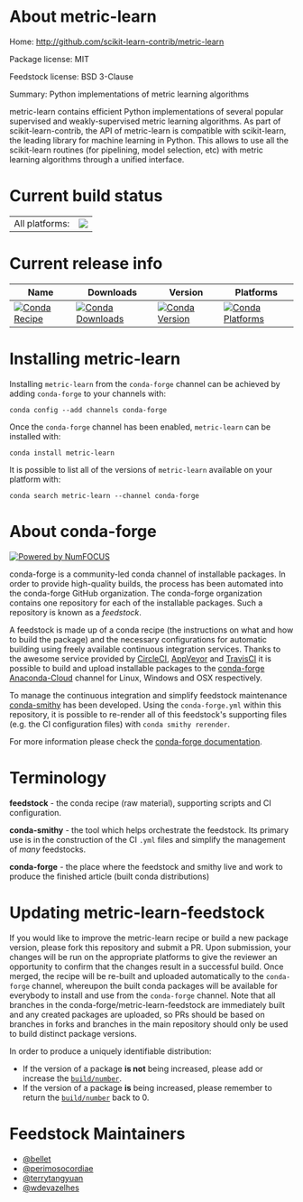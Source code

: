 About metric-learn
==================

Home: http://github.com/scikit-learn-contrib/metric-learn

Package license: MIT

Feedstock license: BSD 3-Clause

Summary: Python implementations of metric learning algorithms

metric-learn contains efficient Python implementations of several popular supervised and weakly-supervised metric learning algorithms. As part of scikit-learn-contrib, the API of metric-learn is compatible with scikit-learn, the leading library for machine learning in Python. This allows to use all the scikit-learn routines (for pipelining, model selection, etc) with metric learning algorithms through a unified interface.

Current build status
====================


<table><tr><td>All platforms:</td>
    <td>
      <a href="https://dev.azure.com/conda-forge/feedstock-builds/_build/latest?definitionId=9402&branchName=master">
        <img src="https://dev.azure.com/conda-forge/feedstock-builds/_apis/build/status/metric-learn-feedstock?branchName=master">
      </a>
    </td>
  </tr>
</table>

Current release info
====================

| Name | Downloads | Version | Platforms |
| --- | --- | --- | --- |
| [![Conda Recipe](https://img.shields.io/badge/recipe-metric--learn-green.svg)](https://anaconda.org/conda-forge/metric-learn) | [![Conda Downloads](https://img.shields.io/conda/dn/conda-forge/metric-learn.svg)](https://anaconda.org/conda-forge/metric-learn) | [![Conda Version](https://img.shields.io/conda/vn/conda-forge/metric-learn.svg)](https://anaconda.org/conda-forge/metric-learn) | [![Conda Platforms](https://img.shields.io/conda/pn/conda-forge/metric-learn.svg)](https://anaconda.org/conda-forge/metric-learn) |

Installing metric-learn
=======================

Installing `metric-learn` from the `conda-forge` channel can be achieved by adding `conda-forge` to your channels with:

```
conda config --add channels conda-forge
```

Once the `conda-forge` channel has been enabled, `metric-learn` can be installed with:

```
conda install metric-learn
```

It is possible to list all of the versions of `metric-learn` available on your platform with:

```
conda search metric-learn --channel conda-forge
```


About conda-forge
=================

[![Powered by NumFOCUS](https://img.shields.io/badge/powered%20by-NumFOCUS-orange.svg?style=flat&colorA=E1523D&colorB=007D8A)](http://numfocus.org)

conda-forge is a community-led conda channel of installable packages.
In order to provide high-quality builds, the process has been automated into the
conda-forge GitHub organization. The conda-forge organization contains one repository
for each of the installable packages. Such a repository is known as a *feedstock*.

A feedstock is made up of a conda recipe (the instructions on what and how to build
the package) and the necessary configurations for automatic building using freely
available continuous integration services. Thanks to the awesome service provided by
[CircleCI](https://circleci.com/), [AppVeyor](https://www.appveyor.com/)
and [TravisCI](https://travis-ci.com/) it is possible to build and upload installable
packages to the [conda-forge](https://anaconda.org/conda-forge)
[Anaconda-Cloud](https://anaconda.org/) channel for Linux, Windows and OSX respectively.

To manage the continuous integration and simplify feedstock maintenance
[conda-smithy](https://github.com/conda-forge/conda-smithy) has been developed.
Using the ``conda-forge.yml`` within this repository, it is possible to re-render all of
this feedstock's supporting files (e.g. the CI configuration files) with ``conda smithy rerender``.

For more information please check the [conda-forge documentation](https://conda-forge.org/docs/).

Terminology
===========

**feedstock** - the conda recipe (raw material), supporting scripts and CI configuration.

**conda-smithy** - the tool which helps orchestrate the feedstock.
                   Its primary use is in the construction of the CI ``.yml`` files
                   and simplify the management of *many* feedstocks.

**conda-forge** - the place where the feedstock and smithy live and work to
                  produce the finished article (built conda distributions)


Updating metric-learn-feedstock
===============================

If you would like to improve the metric-learn recipe or build a new
package version, please fork this repository and submit a PR. Upon submission,
your changes will be run on the appropriate platforms to give the reviewer an
opportunity to confirm that the changes result in a successful build. Once
merged, the recipe will be re-built and uploaded automatically to the
`conda-forge` channel, whereupon the built conda packages will be available for
everybody to install and use from the `conda-forge` channel.
Note that all branches in the conda-forge/metric-learn-feedstock are
immediately built and any created packages are uploaded, so PRs should be based
on branches in forks and branches in the main repository should only be used to
build distinct package versions.

In order to produce a uniquely identifiable distribution:
 * If the version of a package **is not** being increased, please add or increase
   the [``build/number``](https://conda.io/docs/user-guide/tasks/build-packages/define-metadata.html#build-number-and-string).
 * If the version of a package **is** being increased, please remember to return
   the [``build/number``](https://conda.io/docs/user-guide/tasks/build-packages/define-metadata.html#build-number-and-string)
   back to 0.

Feedstock Maintainers
=====================

* [@bellet](https://github.com/bellet/)
* [@perimosocordiae](https://github.com/perimosocordiae/)
* [@terrytangyuan](https://github.com/terrytangyuan/)
* [@wdevazelhes](https://github.com/wdevazelhes/)


<!-- dummy commit to enable rerendering -->

